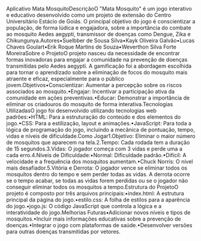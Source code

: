 Aplicativo Mata MosquitoDescriçãoO "Mata Mosquito" é um jogo interativo e educativo desenvolvido como um projeto de extensão do Centro Universitário Estácio de Goiás. O principal objetivo do jogo é conscientizar a população, de forma lúdica e engajadora, sobre a importância do combate ao mosquito Aedes aegypti, transmissor de doenças como Dengue, Zika e Chikungunya.Autores•Suelbber de Sousa Silva•Kayk Oliveira Galvão•Lucas Chaves Goulart•Erik Roque Martins de Souza•Weverthon Silva Forte MoreiraSobre o ProjetoO projeto nasceu da necessidade de encontrar formas inovadoras para engajar a comunidade na prevenção de doenças transmitidas pelo Aedes aegypti. A gamificação foi a abordagem escolhida para tornar o aprendizado sobre a eliminação de focos do mosquito mais atraente e eficaz, especialmente para o público jovem.Objetivos•Conscientizar: Aumentar a percepção sobre os riscos associados ao mosquito.•Engajar: Incentivar a participação ativa da comunidade em ações preventivas.•Educar: Demonstrar a importância de eliminar os criadouros do mosquito de forma interativa.Tecnologias UtilizadasO jogo foi desenvolvido utilizando tecnologias web padrões:•HTML: Para a estruturação do conteúdo e dos elementos do jogo.•CSS: Para a estilização, layout e animações.•JavaScript: Para toda a lógica de programação do jogo, incluindo a mecânica de pontuação, tempo, vidas e níveis de dificuldade.Como Jogar1.Objetivo: Eliminar o maior número de mosquitos que aparecem na tela.2.Tempo: Cada rodada tem a duração de 15 segundos.3.Vidas: O jogador começa com 3 vidas e perde uma a cada erro.4.Níveis de Dificuldade:•Normal: Dificuldade padrão.•Difícil: A velocidade e a frequência dos mosquitos aumentam.•Chuck Norris: O nível mais desafiador.5.Vitória e Derrota: O jogador vence se eliminar todos os mosquitos dentro do tempo e sem perder todas as vidas. A derrota ocorre se o tempo acabar, se todas as vidas forem perdidas ou se o jogador não conseguir eliminar todos os mosquitos a tempo.Estrutura do ProjetoO projeto é composto por três arquivos principais:•index.html: A estrutura principal da página do jogo.•estilo.css: A folha de estilos para a aparência do jogo.•jogo.js: O código JavaScript que controla a lógica e a interatividade do jogo.Melhorias Futuras•Adicionar novos níveis e tipos de mosquitos.•Incluir mais informações educativas sobre a prevenção de doenças.•Integrar o jogo com plataformas de saúde.•Desenvolver versões para outras doenças transmitidas por vetores.
